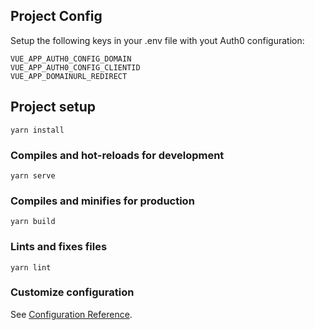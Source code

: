 ## Project Config

Setup the following keys in your .env file with yout Auth0 configuration:
```
VUE_APP_AUTH0_CONFIG_DOMAIN
VUE_APP_AUTH0_CONFIG_CLIENTID
VUE_APP_DOMAINURL_REDIRECT
```

## Project setup
```
yarn install
```

### Compiles and hot-reloads for development
```
yarn serve
```

### Compiles and minifies for production
```
yarn build
```

### Lints and fixes files
```
yarn lint
```

### Customize configuration
See [Configuration Reference](https://cli.vuejs.org/config/).
